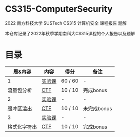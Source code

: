 # CS315-ComputerSecurity
2022 南方科技大学 SUSTech CS315 计算机安全 课程报告 题解

本仓库记录了2022年秋季学期南科大CS315课程的个人报告以及题解

# 目录


周&内容 | 内容 | 得分 | 备注  
-- | --- | -- | --
1 | [实验课](week1/lab.md) | 60 / 60 | -
流量包分析 | [CTF](week1/ctf.md) | 10 / 10 | 完成bonus
2 | [实验课](week2/lab.md) | - | -
缓冲区溢出 | [CTF](week2/ctf.md) | 10 / 10 | 未完成bonus
3 | [实验课](week3/lab.md) | - | -
格式化字符串 | [CTF](week3/wp.md) | 10 / 10 | 完成bonus
